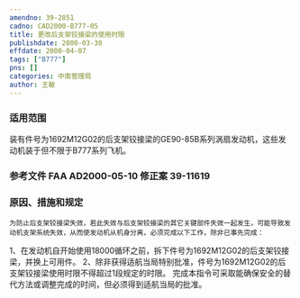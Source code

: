 ```yaml
---
amendno: 39-2851  
cadno: CAD2000-B777-05  
title: 更改后支架铰接梁的使用时限  
publishdate: 2000-03-30  
effdate: 2000-04-07  
tags: ["B777"]  
pns: []  
categories: 中南管理局  
author: 王敏  
---
```

  
### 适用范围  
装有件号为1692M12G02的后支架铰接梁的GE90-85B系列涡扇发动机，这些发动机装于但不限于B777系列飞机。  
  
<!--more-->  
### 参考文件    FAA AD2000-05-10 修正案 39-11619  
  
### 原因、措施和规定  
    为防止后支架铰接梁失效，若此失效与后支架铰接梁的其它关键部件失效一起发生，可能导致发动机支架系统失效，从而使发动机从机身分离，必须完成以下工作，除非已事先完成：  
1、在发动机自开始使用18000循环之前，拆下件号为1692M12G02的后支架铰接梁，并换上可用件。     2、除非获得适航当局特别批准，件号为1692M12G02的后支架铰接梁使用时限不得超过1段规定的时限。     完成本指令可采取能确保安全的替代方法或调整完成的时间，但必须得到适航当局的批准。  
